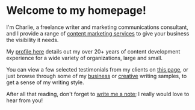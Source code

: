 # Welcome to my homepage!

I'm Charlie, a freelance writer and marketing communications consultant, and I provide a range of [content marketing services](/m_Services) to give your business the visibility it needs. 

My [profile here](m_About.md) details out my over 20+ years of content development experience for a wide variety of organizations, large and small. 

You can view a few selected testimonials from my clients on [this page](./m_Testimonials.md), or just browse through some of my [business](./index2business) or [creative](./index2creative) writing samples, to get a sense of my writing style. 

After all that reading, don't forget to [write me a note](./m_Contact.md); I really would love to hear from you!
